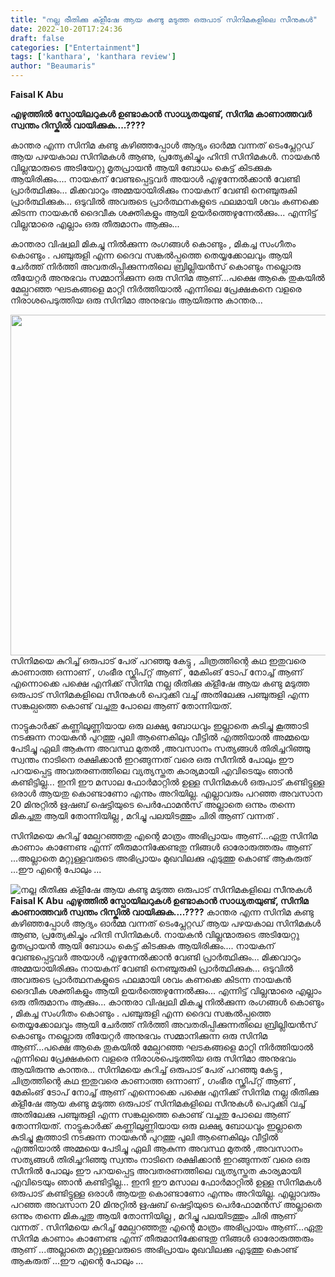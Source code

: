 ```yaml
---
title: "നല്ല രീതിക്കു ക്ളീഷേ ആയ കണ്ടു മടുത്ത ഒരുപാട് സിനിമകളിലെ സീനുകൾ"
date: 2022-10-20T17:24:36
draft: false
categories: ["Entertainment"]
tags: ['kanthara', 'kanthara review']
author: "Beaumaris"
---
```


<strong>Faisal K Abu</strong>

<strong>എഴുത്തിൽ സ്പോയിലറുകൾ ഉണ്ടാകാൻ സാധ്യതയുണ്ട്, സിനിമ കാണാത്തവർ സ്വന്തം റിസ്കിൽ വായിക്കുക....????</strong>

കാന്തര എന്ന സിനിമ കണ്ടു കഴിഞ്ഞപ്പോൾ ആദ്യം ഓർമ്മ വന്നത് ടെംപ്ലേറ്റഡ് ആയ പഴയകാല സിനിമകൾ ആണു, പ്രത്യേകിച്ചും ഹിന്ദി സിനിമകൾ. നായകൻ വില്ലന്മാരുടെ അടിയേറ്റു മൃതപ്രായൻ ആയി ബോധം കെട്ട് കിടക്കുക ആയിരിക്കും.... നായകന് വേണ്ടപ്പെട്ടവർ അയാൾ എഴുന്നേൽക്കാൻ വേണ്ടി പ്രാർത്ഥിക്കും... മിക്കവാറും അമ്മയായിരിക്കും നായകന് വേണ്ടി നെഞ്ചുരുകി പ്രാർത്ഥിക്കുക... ഒടുവിൽ അവരുടെ പ്രാർത്ഥനകളുടെ ഫലമായി ശവം കണക്കെ കിടന്ന നായകൻ ദൈവീക ശക്തികളും ആയി ഉയർത്തെഴുന്നേൽക്കും... എന്നിട്ട് വില്ലന്മാരെ എല്ലാം ഒരു തീരുമാനം ആക്കും...

കാന്തരാ വിഷ്വലി മികച്ചു നിൽക്കുന്ന രംഗങ്ങൾ കൊണ്ടും , മികച്ച സംഗീതം കൊണ്ടും . പഞ്ചുരുളി എന്ന ദൈവ സങ്കൽപ്പത്തെ തെയ്യക്കോലവും ആയി ചേർത്ത് നിർത്തി അവതരിപ്പിക്കുന്നതിലെ ബ്രില്ലിയൻസ് കൊണ്ടും നല്ലൊരു തീയേറ്റർ അനുഭവം സമ്മാനിക്കുന്ന ഒരു സിനിമ ആണ്...പക്ഷെ ആകെ തുകയിൽ മേല്പറഞ്ഞ ഘടകങ്ങളെ മാറ്റി നിർത്തിയാൽ എന്നിലെ പ്രേക്ഷകനെ വളരെ നിരാശപെടുത്തിയ ഒരു സിനിമാ അനുഭവം ആയിരുന്നു കാന്തര...

<img class="size-full wp-image-355532 aligncenter" src="https://cdn.boolokam.com/articles/2022/10/fwghh.jpg" alt="" width="970" height="545" />സിനിമയെ കുറിച്ച് ഒരുപാട് പേര് പറഞ്ഞു കേട്ടു , ചിത്രത്തിന്റെ കഥ ഇതുവരെ കാണാത്ത ഒന്നാണ് , ഗംഭീര സ്ക്രിപ്റ്റ് ആണ് , മേകിംങ് ടോപ് നോച്ച്‌ ആണ് എന്നൊക്കെ പക്ഷെ എനിക്ക് സിനിമ നല്ല രീതിക്കു ക്ളീഷേ ആയ കണ്ടു മടുത്ത ഒരുപാട് സിനിമകളിലെ സീനുകൾ പെറുക്കി വച്ച് അതിലേക്കു പഞ്ചുരുളി എന്ന സങ്കല്പത്തെ കൊണ്ട് വച്ചതു പോലെ ആണ് തോന്നിയത്.

നാട്ടുകാർക്ക് കണ്ണിലുണ്ണിയായ ഒരു ലക്ഷ്യ ബോധവും ഇല്ലാതെ കുടിച്ചു കൂത്താടി നടക്കുന്ന നായകൻ പുറത്തു പുലി ആണെകിലും വീട്ടിൽ എത്തിയാൽ അമ്മയെ പേടിച്ചു ഏലി ആകുന്ന അവസ്ഥ മുതൽ ,അവസാനം സത്യങ്ങൾ തിരിച്ചറിഞ്ഞു സ്വന്തം നാടിനെ രക്ഷിക്കാൻ ഇറങ്ങുന്നത് വരെ ഒരു സീനിൽ പോലും ഈ പറയപ്പെട്ട അവതരണത്തിലെ വ്യത്യസ്തത കാര്യമായി എവിടെയും ഞാൻ കണ്ടിട്ടില്ല... ഇനി ഈ മസാല ഫോർമാറ്റിൽ ഉള്ള സിനിമകൾ ഒരുപാട് കണ്ടിട്ടുള്ള ഒരാൾ ആയതു കൊണ്ടാണോ എന്നും അറിയില്ല. എല്ലാവരും പറഞ്ഞ അവസാന 20 മിനുറ്റിൽ ഋഷബ്‌ ഷെട്ടിയുടെ പെർഫോമൻസ് അല്ലാതെ ഒന്നും തന്നെ മികച്ചതു ആയി തോന്നിയില്ല , മറിച്ചു പലയിടത്തും ചിരി ആണ് വന്നത് .

സിനിമയെ കുറിച്ച് മേല്പറഞ്ഞതു എന്റെ മാത്രം അഭിപ്രായം ആണ്...ഏതു സിനിമ കാണാം കാണേണ്ട എന്ന് തീരുമാനിക്കേണ്ടതു നിങ്ങൾ ഓരോരുത്തരും ആണ് ...അല്ലാതെ മറ്റുള്ളവരുടെ അഭിപ്രായം മുഖവിലക്കു എടുത്തു കൊണ്ട് ആകരുത് ...ഈ എന്റെ പോലും ...


![നല്ല രീതിക്കു ക്ളീഷേ ആയ കണ്ടു മടുത്ത ഒരുപാട് സിനിമകളിലെ സീനുകൾ](https://cdn.boolokam.com/articles/2022/10/fwghh.jpg)**Faisal K Abu** **എഴുത്തിൽ സ്പോയിലറുകൾ ഉണ്ടാകാൻ സാധ്യതയുണ്ട്, സിനിമ കാണാത്തവർ സ്വന്തം റിസ്കിൽ വായിക്കുക....????** കാന്തര എന്ന സിനിമ കണ്ടു കഴിഞ്ഞപ്പോൾ ആദ്യം ഓർമ്മ വന്നത് ടെംപ്ലേറ്റഡ് ആയ പഴയകാല സിനിമകൾ ആണു, പ്രത്യേകിച്ചും ഹിന്ദി സിനിമകൾ. നായകൻ വില്ലന്മാരുടെ അടിയേറ്റു മൃതപ്രായൻ ആയി ബോധം കെട്ട് കിടക്കുക ആയിരിക്കും.... നായകന് വേണ്ടപ്പെട്ടവർ അയാൾ എഴുന്നേൽക്കാൻ വേണ്ടി പ്രാർത്ഥിക്കും... മിക്കവാറും അമ്മയായിരിക്കും നായകന് വേണ്ടി നെഞ്ചുരുകി പ്രാർത്ഥിക്കുക... ഒടുവിൽ അവരുടെ പ്രാർത്ഥനകളുടെ ഫലമായി ശവം കണക്കെ കിടന്ന നായകൻ ദൈവീക ശക്തികളും ആയി ഉയർത്തെഴുന്നേൽക്കും... എന്നിട്ട് വില്ലന്മാരെ എല്ലാം ഒരു തീരുമാനം ആക്കും... കാന്തരാ വിഷ്വലി മികച്ചു നിൽക്കുന്ന രംഗങ്ങൾ കൊണ്ടും , മികച്ച സംഗീതം കൊണ്ടും . പഞ്ചുരുളി എന്ന ദൈവ സങ്കൽപ്പത്തെ തെയ്യക്കോലവും ആയി ചേർത്ത് നിർത്തി അവതരിപ്പിക്കുന്നതിലെ ബ്രില്ലിയൻസ് കൊണ്ടും നല്ലൊരു തീയേറ്റർ അനുഭവം സമ്മാനിക്കുന്ന ഒരു സിനിമ ആണ്...പക്ഷെ ആകെ തുകയിൽ മേല്പറഞ്ഞ ഘടകങ്ങളെ മാറ്റി നിർത്തിയാൽ എന്നിലെ പ്രേക്ഷകനെ വളരെ നിരാശപെടുത്തിയ ഒരു സിനിമാ അനുഭവം ആയിരുന്നു കാന്തര... സിനിമയെ കുറിച്ച് ഒരുപാട് പേര് പറഞ്ഞു കേട്ടു , ചിത്രത്തിന്റെ കഥ ഇതുവരെ കാണാത്ത ഒന്നാണ് , ഗംഭീര സ്ക്രിപ്റ്റ് ആണ് , മേകിംങ് ടോപ് നോച്ച്‌ ആണ് എന്നൊക്കെ പക്ഷെ എനിക്ക് സിനിമ നല്ല രീതിക്കു ക്ളീഷേ ആയ കണ്ടു മടുത്ത ഒരുപാട് സിനിമകളിലെ സീനുകൾ പെറുക്കി വച്ച് അതിലേക്കു പഞ്ചുരുളി എന്ന സങ്കല്പത്തെ കൊണ്ട് വച്ചതു പോലെ ആണ് തോന്നിയത്. നാട്ടുകാർക്ക് കണ്ണിലുണ്ണിയായ ഒരു ലക്ഷ്യ ബോധവും ഇല്ലാതെ കുടിച്ചു കൂത്താടി നടക്കുന്ന നായകൻ പുറത്തു പുലി ആണെകിലും വീട്ടിൽ എത്തിയാൽ അമ്മയെ പേടിച്ചു ഏലി ആകുന്ന അവസ്ഥ മുതൽ ,അവസാനം സത്യങ്ങൾ തിരിച്ചറിഞ്ഞു സ്വന്തം നാടിനെ രക്ഷിക്കാൻ ഇറങ്ങുന്നത് വരെ ഒരു സീനിൽ പോലും ഈ പറയപ്പെട്ട അവതരണത്തിലെ വ്യത്യസ്തത കാര്യമായി എവിടെയും ഞാൻ കണ്ടിട്ടില്ല... ഇനി ഈ മസാല ഫോർമാറ്റിൽ ഉള്ള സിനിമകൾ ഒരുപാട് കണ്ടിട്ടുള്ള ഒരാൾ ആയതു കൊണ്ടാണോ എന്നും അറിയില്ല. എല്ലാവരും പറഞ്ഞ അവസാന 20 മിനുറ്റിൽ ഋഷബ്‌ ഷെട്ടിയുടെ പെർഫോമൻസ് അല്ലാതെ ഒന്നും തന്നെ മികച്ചതു ആയി തോന്നിയില്ല , മറിച്ചു പലയിടത്തും ചിരി ആണ് വന്നത് . സിനിമയെ കുറിച്ച് മേല്പറഞ്ഞതു എന്റെ മാത്രം അഭിപ്രായം ആണ്...ഏതു സിനിമ കാണാം കാണേണ്ട എന്ന് തീരുമാനിക്കേണ്ടതു നിങ്ങൾ ഓരോരുത്തരും ആണ് ...അല്ലാതെ മറ്റുള്ളവരുടെ അഭിപ്രായം മുഖവിലക്കു എടുത്തു കൊണ്ട് ആകരുത് ...ഈ എന്റെ പോലും ...
